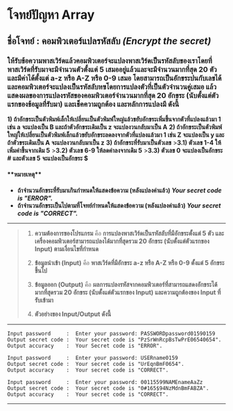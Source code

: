 # **โจทย์ปัญหา Array**
##	ชื่อโจทย์ : คอมพิวเตอร์แปลรหัสลับ *\(Encrypt the secret\)*
### **ให้รับข้อความพาสเวิร์ดแล้วคอมพิวเตอร์จะแปลงพาสเวิร์ดเป็นรหัสลับของเราโดยที่พาสเวิร์ดที่รับมาจะมีจำนวนตัวตั้งแต่ 5 เสมออยู่แล้วและจะมีจำนวนมากที่สุด 20 ตัว และมีค่าได้ตั้งแต่ a-z หรือ A-Z หรือ 0-9 เสมอ โดยสามารถเป็นอักขระปนกับเลขได้ และคอมพิวเตอร์จะแปลงเป็นรหัสลับหฃโดยการแปลงตัวที่เป็นตัวจำนวนคู่เสมอ แล้วแสดงผลของการแปลงรหัสของคอมพิวเตอร์จำนวนมากที่สุด 20 อักขระ (นับตั้งแต่ตัวแรกของข้อมูลที่รับมา) และเช็คความถูกต้อง และหลักการแปลงมี ดังนี้**
**1)	ถ้าอักขระเป็นตัวพิมพ์เล็กให้เปลี่ยนเป็นตัวพิมพ์ใหญ่แล้วขยับอักขระเพิ่มขึ้นจากตัวที่แปลงแล้วมา 1 เช่น  a จะแปลงเป็น B และถ้าตัวอักขระเดิมเป็น z จะแปลงวนกลับมาเป็น A**
**2)	ถ้าอักขระเป็นตัวพิมพ์ใหญ่ให้เปลี่ยนเป็นตัวพิมพ์เล็กแล้วขยับอักขระลดลงจากตัวที่แปลงแล้วมา 1 เช่น Z จะแปลงเป็น y และถ้าตัวขระเดิมเป็น A จะแปลงวนกลับมาเป็น z**
**3)	ถ้าอักขระที่รับมาเป็นตัวเลข** 
	>**3.1) ตัวเลข 1-4 ให้เพิ่มค่าขึ้นจากเดิม 5**
	>**3.2) ตัวเลข 6-9 ให้ลดค่าลงจากเดิม 5**
	>**3.3) ตัวเลข 0 จะแปลงเป็นอักขระ # และตัวเลข 5 จะแปลงเป็นอักขระ $**
#### **\*\*หมายเหตุ\*\***
-	**ถ้าจำนวนอักขระที่รับมาเกินกำหนดให้แสดงข้อความ (หลังแปลงค่าแล้ว)
*Your secret code is "ERROR".***
-	**ถ้าจำนวนอักขระเป็นไปตามที่โจทย์กำหนดให้แสดงข้อความ (หลังแปลงค่าแล้ว)
*Your secret code is "CORRECT".***
---
>1)  **ความต้องการของโปรแกรม** คือ **การแปลงพาสเวิร์ดเป็นรหัสลับที่มีอักขระตั้งแต่ 5 ตัว และเครื่องคอมพิวเตอร์สามารถแปลงได้มากที่สุดรวม 20 อักขระ \(นับตั้งแต่ตัวแรกของ Input\) ตามเงื่อนไขที่กำหนด**
>
>2) **ข้อมูลนำเข้า \(Input\)** คือ **พาสเวิร์ดที่มีอักขระ a-z หรือ A-Z หรือ 0-9 ตั้งแต่ 5 อักขระขึ้นไป**
>
>3) **ข้อมูลออก \(Output\)** คือ **ผลการแปลงรหัสจากคอมพิวเตอร์ที่สามารถแสดงอักขระได้มากที่สุดรวม 20 อักขระ \(นับตั้งแต่ตัวแรกของ Input\) และความถูกต้องของ Input ที่รับเข้ามา**
>
>4) **ตัวอย่างของ Input/Output ดังนี้**
---
>
	Input password     :  Enter your password: PASSWORDpassword01590159
	Output secret code :  Your secret code is "PzSrWnRcpBsTwPrE06540654".
	Output accuracy    :  Your Secret code is "ERROR".
>
	Input password     :  Enter your password: USERname0159
	Output secret code :  Your secret code is "UrEqnBmF0654".
	Output accuracy    :  Your secret code is "CORRECT".
>
	Input password     :  Enter your password: 00115599NAMEnameAaZz
	Output secret code :  Your secret code is "0#165$94NzMdnBmFABZA".
	Output accuracy    :  Your secret code is "CORRECT".
---
